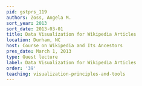 ```yaml
---
pid: gstprs_119
authors: Zoss, Angela M.
sort_year: 2013
sort_date: 2013-03-01
title: Data Visualization for Wikipedia Articles
location: Durham, NC
host: Course on Wikipedia and Its Ancestors
pres_date: March 1, 2013
type: Guest lecture
label: Data Visualization for Wikipedia Articles
order: '39'
teaching: visualization-principles-and-tools
---
```


